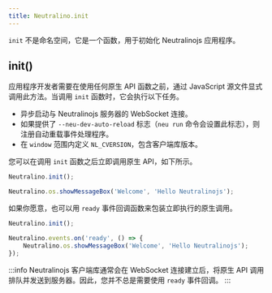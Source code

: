 ```yaml
---
title: Neutralino.init
---
```


`init` 不是命名空间，它是一个函数，用于初始化 Neutralinojs 应用程序。

## init()

应用程序开发者需要在使用任何原生 API 函数之前，通过 JavaScript 源文件显式调用此方法。当调用 `init` 函数时，它会执行以下任务。

- 异步启动与 Neutralinojs 服务器的 WebSocket 连接。
- 如果提供了 `--neu-dev-auto-reload` 标志（`neu run` 命令会设置此标志），则注册自动重载事件处理程序。
- 在 `window` 范围内定义 `NL_CVERSION`，包含客户端库版本。

您可以在调用 `init` 函数之后立即调用原生 API，如下所示。

```js
Neutralino.init();

Neutralino.os.showMessageBox('Welcome', 'Hello Neutralinojs');
```

如果你愿意，也可以用 `ready` 事件回调函数来包装立即执行的原生调用。

```js
Neutralino.init();

Neutralino.events.on('ready', () => {
    Neutralino.os.showMessageBox('Welcome', 'Hello Neutralinojs');
});
```

:::info
Neutralinojs 客户端库通常会在 WebSocket 连接建立后，将原生 API 调用排队并发送到服务器。因此，您并不总是需要使用 `ready` 事件回调。
:::
